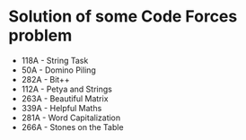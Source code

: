 <h1>Solution of some Code Forces problem</h1>
<ul>
	<li>118A - String Task</li>
	<li>50A - Domino Piling</li>
	<li>282A - Bit++</li>
	<li>112A - Petya and Strings</li>
	<li>263A - Beautiful Matrix</li>
	<li>339A - Helpful Maths</li>
	<li>281A - Word Capitalization</li>
	<li>266A - Stones on the Table</li>
</ul>
